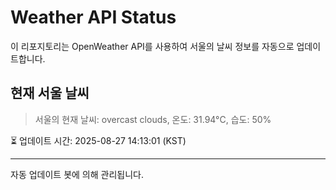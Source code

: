 
# Weather API Status

이 리포지토리는 OpenWeather API를 사용하여 서울의 날씨 정보를 자동으로 업데이트합니다.

## 현재 서울 날씨
> 서울의 현재 날씨: overcast clouds, 온도: 31.94°C, 습도: 50%

⏳ 업데이트 시간: 2025-08-27 14:13:01 (KST)

---
자동 업데이트 봇에 의해 관리됩니다.
